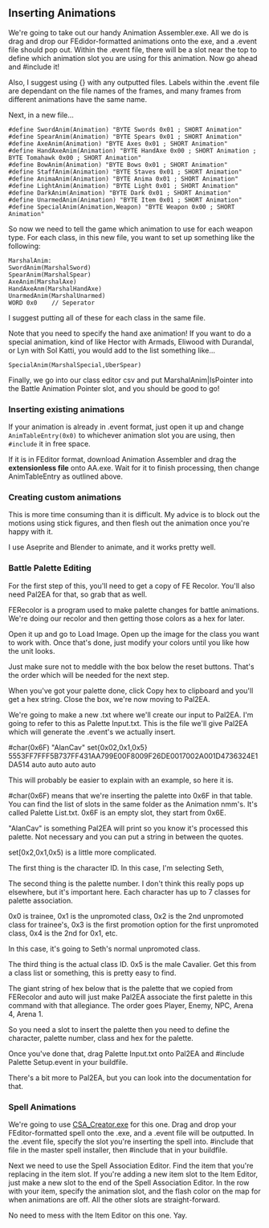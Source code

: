 ## Inserting Animations

We're going to take out our handy Animation Assembler.exe. All we do is drag and drop
our FEdidor-formatted animations onto the exe, and a .event file should pop out.
Within the .event file, there will be a slot near the top to define which animation
slot you are using for this animation. Now go ahead and #include it!

Also, I suggest using {} with any outputted files. Labels within the .event file are
dependant on the file names of the frames, and many frames from different animations
have the same name.

Next, in a new file...

```
#define SwordAnim(Animation) "BYTE Swords 0x01 ; SHORT Animation"
#define SpearAnim(Animation) "BYTE Spears 0x01 ; SHORT Animation"
#define AxeAnim(Animation) "BYTE Axes 0x01 ; SHORT Animation"
#define HandAxeAnim(Animation) "BYTE HandAxe 0x00 ; SHORT Animation ; BYTE Tomahawk 0x00 ; SHORT Animation"
#define BowAnim(Animation) "BYTE Bows 0x01 ; SHORT Animation"
#define StaffAnim(Animation) "BYTE Staves 0x01 ; SHORT Animation"
#define AnimaAnim(Animation) "BYTE Anima 0x01 ; SHORT Animation"
#define LightAnim(Animation) "BYTE Light 0x01 ; SHORT Animation"
#define DarkAnim(Animation) "BYTE Dark 0x01 ; SHORT Animation"
#define UnarmedAnim(Animation) "BYTE Item 0x01 ; SHORT Animation"
#define SpecialAnim(Animation,Weapon) "BYTE Weapon 0x00 ; SHORT Animation"

```
So now we need to tell the game which animation to use for each weapon type.
For each class, in this new file, you want to set up something like the following:
```
MarshalAnim:
SwordAnim(MarshalSword)
SpearAnim(MarshalSpear)
AxeAnim(MarshalAxe)
HandAxeAnm(MarshalHandAxe)
UnarmedAnim(MarshalUnarmed)
WORD 0x0	// Seperator
```
I suggest putting all of these for each class in the same file.

Note that you need to specify the hand axe animation!
If you want to do a special animation, kind of like Hector with Armads, Eliwood
with Durandal, or Lyn with Sol Katti, you would add to the list something like...
```
SpecialAnim(MarshalSpecial,UberSpear)
```
Finally, we go into our class editor csv and put MarshalAnim|IsPointer into the
Battle Animation Pointer slot, and you should be good to go!

### Inserting existing animations

If your animation is already in .event format, just open it up and change `AnimTableEntry(0x0)` to whichever animation slot you are using, then `#include` it in free space.

If it is in FEditor format, download Animation Assembler and drag the
**extensionless file** onto AA.exe. Wait for it to finish processing, then
change AnimTableEntry as outlined above.

### Creating custom animations

This is more time consuming than it is difficult. My advice is to block out the
motions using stick figures, and then flesh out the animation once you're happy
with it.

I use Aseprite and Blender to animate, and it works pretty well.

### Battle Palette Editing

For the first step of this, you'll need to get a copy of FE Recolor. You'll also need Pal2EA for that, so grab that as well.

FERecolor is a program used to make palette changes for battle animations. We're doing our recolor and then getting those colors as a hex for later.

Open it up and go to Load Image. Open up the image for the class you want to work with. Once that's done, just modify your colors until you like how the unit looks.

Just make sure not to meddle with the box below the reset buttons. That's the order which will be needed for the next step.

When you've got your palette done, click Copy hex to clipboard and you'll get a hex string. Close the box, we're now moving to Pal2EA.



We're going to make a new .txt where we'll create our input to Pal2EA. I'm going to refer to this as Palette Input.txt. This is the file we'll give Pal2EA which will generate the .event's we actually insert.

#char(0x6F) "AlanCav" set{0x02,0x1,0x5}
	5553FF7FFF5B737FF431AA799E00F8009F26DE0017002A001D4736324E1DA514
	auto
	auto
	auto
	auto

This will probably be easier to explain with an example, so here it is.

#char(0x6F) means that we're inserting the palette into 0x6F in that table. You can find the list of slots in the same folder as the Animation nmm's. It's called Palette List.txt. 0x6F is an empty slot, they start from 0x6E.

"AlanCav" is something Pal2EA will print so you know it's processed this palette. Not necessary and you can put a string in between the quotes.

set[0x2,0x1,0x5) is a little more complicated.

The first thing is the character ID. In this case, I'm selecting Seth,

The second thing is the palette number. I don't think this really pops up elsewhere, but it's important here. Each character has up to 7 classes for palette association.

0x0 is trainee, 0x1 is the unpromoted class, 0x2 is the 2nd unpromoted class for trainee's, 0x3 is the first promotion option for the first unpromoted class, 0x4 is the 2nd for 0x1, etc.

In this case, it's going to Seth's normal unpromoted class.

The third thing is the actual class ID. 0x5 is the male Cavalier. Get this from a class list or something, this is pretty easy to find.

The giant string of hex below that is the palette that we copied from FERecolor and auto will just make Pal2EA associate the first palette in this command with that allegiance. The order goes Player, Enemy, NPC, Arena 4, Arena 1.

So you need a slot to insert the palette then you need to define the character, palette number, class and hex for the palette.

Once you've done that, drag Palette Input.txt onto Pal2EA and #include Palette Setup.event in your buildfile.

There's a bit more to Pal2EA, but you can look into the documentation for that.



### Spell Animations
We're going to use [CSA_Creator.exe](http://feuniverse.us/t/fe6-7-8-circles-spell-animation-creator-updated-to-v1-1/1946?u=circleseverywhere) for this one. Drag and drop your FEditor-formatted
spell onto the .exe, and a .event file will be outputted. In the .event file,
specify the slot you're inserting the spell into. #include that file in the master
spell installer, then #include that in your buildfile.

Next we need to use the Spell Association Editor.
Find the item that you're replacing in the item slot. If you're adding a new
item slot to the Item Editor, just make a new slot to the end of the Spell Association
Editor. In the row with your item, specify the animation slot, and the flash color
on the map for when animations are off. All the other slots are straight-forward.

No need to mess with the Item Editor on this one. Yay.

